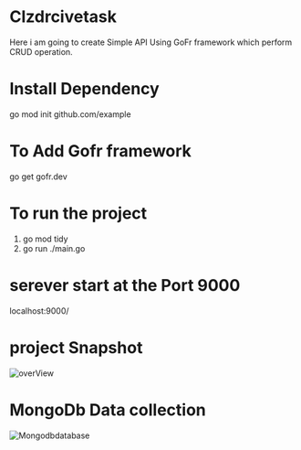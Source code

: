 # Clzdrcivetask
Here i am going to create Simple API Using GoFr framework which perform CRUD operation.

# Install Dependency
go mod init github.com/example

# To Add Gofr framework
go get gofr.dev

# To run the project
1. go mod tidy
2. go run ./main.go

# serever start at the Port 9000
localhost:9000/

# project Snapshot 
![overView](https://github.com/Vijay0333/Clzdrcivetask/assets/100064716/101cb1fc-084e-451b-8f40-21bfc0ce947b)

# MongoDb Data collection

![Mongodbdatabase](https://github.com/Vijay0333/Clzdrcivetask/assets/100064716/566714d5-5325-4bc6-b927-91c4182ab078)
